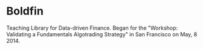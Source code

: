 Boldfin
=======

Teaching Library for Data-driven Finance. Began for the "Workshop: Validating a Fundamentals Algotrading Strategy" in San Francisco on May, 8 2014.

